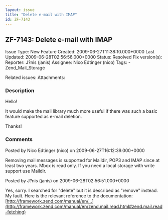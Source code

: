 ```yaml
---
layout: issue
title: "Delete e-mail with IMAP"
id: ZF-7143
---
```


ZF-7143: Delete e-mail with IMAP
--------------------------------

 Issue Type: New Feature Created: 2009-06-27T11:38:10.000+0000 Last Updated: 2009-06-28T02:56:56.000+0000 Status: Resolved Fix version(s): 
 Reporter:  J?nis (janis)  Assignee:  Nico Edtinger (nico)  Tags: - Zend\_Mail\_Storage
 
 Related issues: 
 Attachments: 
### Description

Hello!

It would make the mail library much more useful if there was such a basic feature supported as e-mail deletion.

Thanks!

 

 

### Comments

Posted by Nico Edtinger (nico) on 2009-06-27T16:12:39.000+0000

Removing mail messages is supported for Maildir, POP3 and IMAP since at least two years. Mbox is read only. If you need a local storage with write support use Maildir.

 

 

Posted by J?nis (janis) on 2009-06-28T02:56:51.000+0000

Yes, sorry. I searched for "delete" but it is described as "remove" instead. My fault. Here is the relevant reference to the documentation: [http://framework.zend.com/manual/en/…](http://framework.zend.com/manual/en/zend.mail.read.html#zend.mail.read-fetching)

 

 